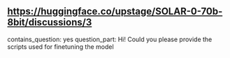 ## https://huggingface.co/upstage/SOLAR-0-70b-8bit/discussions/3

contains_question: yes
question_part: Hi! Could you please provide the scripts used for finetuning the model